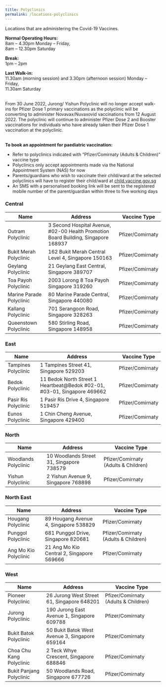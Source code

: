 ```yaml
---
title: Polyclinics
permalink: /locations-polyclinics
---
```

Locations that are administering the Covid-19 Vaccines.

	
**Normal Operating Hours:**<br>
8am – 4.30pm Monday – Friday,<br>
8am – 12.30pm Saturday

**Break:**<br>
1pm – 2pm

 **Last Walk-in:**<br>
11.30am (morning session) and 3.30pm (afternoon session) Monday – Friday,<br>
11.30am Saturday<br><br>

From 30 June 2022, Jurong/ Yishun Polyclinic will no longer accept walk-ins for Pfizer Dose 1 primary vaccinations as the polyclinic will be converting to administer Novavax/Nuvaxovid vaccinations from 12 August 2022. The polyclinic will continue to administer Pfizer Dose 2 and Booster vaccinations for individuals who have already taken their Pfizer Dose 1 vaccination at the polyclinic.<br><br>

**To book an appointment for paediatric vaccination:**<br>
* Refer to polyclinics indicated with “Pfizer/Comirnaty (Adults & Children)” vaccine type<br>
* Polyclinics only accept appointments made via the National Appointment System (NAS) for now<br>
* Parents/guardians who wish to vaccinate their child/ward at the selected polyclinics will have to register their child/ward at [child.vaccine.gov.sg](https://child.vaccine.gov.sg/) <br>
* An SMS with a personalised booking link will be sent to the registered mobile number of the parent/guardian within three to five working days <br>




###  **Central**
<table>
  <thead>
    <tr>
      <th>Name</th>
      <th>Address</th>
			<th>Vaccine Type</th>
    </tr>
  </thead>
  <tbody>
    <tr>
      <td>Outram Polyclinic</td>
      <td> 3 Second Hospital Avenue, #02-00 Health Promotion Board Building,
        Singapore 168937</td>
			<td> Pfizer/Comirnaty</td>
    </tr>	
    <tr>
      <td>Bukit Merah Polyclinic</td>
      <td>162 Bukit Merah Central Level 4, Singapore 150163</td>
			<td> Pfizer/Comirnaty</td>
    </tr>		
    <tr>
      <td>Geylang Polyclinic</td>
      <td>21 Geylang East Central, Singapore 389707</td>
			<td> Pfizer/Comirnaty</td>
    </tr>		
    <tr>
      <td>Toa Payoh Polyclinic</td>
      <td>2003 Lorong 8 Toa Payoh Singapore 319260</td>
			<td> Pfizer/Comirnaty</td>
    </tr>
    <tr>
      <td>Marine Parade Polyclinic</td>
      <td>80 Marine Parade Central, Singapore 440080</td>
			<td> Pfizer/Comirnaty</td>
    </tr>
		<tr>
      <td>Kallang Polyclinic</td>
      <td>701 Serangoon Road, Singapore 328263</td>
			<td> Pfizer/Comirnaty</td>
    </tr> 
		<tr>
      <td>Queenstown Polyclinic</td>
      <td>580 Stirling Road, Singapore 148958</td>
			<td> Pfizer/Comirnaty</td>
    </tr>   
  </tbody>
</table>


### **East**
<table>
  <thead>
    <tr>
      <th>Name</th>
      <th>Address</th>
			<th>Vaccine Type</th>
    </tr>
  </thead>
  <tbody>
    <tr>
      <td>Tampines Polyclinic</td>
      <td>1 Tampines Street 41, Singapore 529203</td>
			<td> Pfizer/Comirnaty</td>
    </tr>	 
    <tr>
      <td>Bedok Polyclinic</td>
      <td>11 Bedok North Street 1 Heartbeat@Bedok #02-01, #03-01, Singapore 469662</td>
			<td> Pfizer/Comirnaty</td>
    </tr>		
    <tr>
      <td>Pasir Ris Polyclinic</td>
      <td>1 Pasir Ris Drive 4, Singapore 519457</td>
			<td> Pfizer/Comirnaty</td>
    </tr>
		<tr>
      <td>Eunos Polyclinic</td>
      <td>1 Chin Cheng Avenue, Singapore 429400</td>
			<td> Pfizer/Comirnaty</td>
    </tr>
  </tbody>
</table>

### **North**
<table>
  <thead>
    <tr>
      <th>Name</th>
      <th>Address</th>
			<th>Vaccine Type</th>
    </tr>
  </thead>
  <tbody>
    <tr>
      <td>Woodlands Polyclinic</td>
      <td>10 Woodlands Street 31, Singapore 738579</td>
			<td> Pfizer/Comirnaty (Adults & Children)</td>
    </tr>
    <tr>
      <td>Yishun Polyclinic</td>
      <td>2 Yishun Avenue 9, Singapore 768898</td>
			<td> Pfizer/Comirnaty</td>
    </tr>
  </tbody>
</table>

### **North East**
<table>
  <thead>
    <tr>
      <th>Name</th>
      <th>Address</th>
			<th>Vaccine Type</th>
    </tr>
  </thead>
  <tbody>
    <tr>
      <td>Hougang Polyclinic</td>
      <td>89 Hougang Avenue 4, Singapore 538829</td>
			<td> Pfizer/Comirnaty</td>
    </tr>		
    <tr>
      <td>Punggol Polyclinic</td>
      <td>681 Punggol Drive, Singapore 820681</td>
			<td> Pfizer/Comirnaty (Adults & Children)</td>
			 </tr>		
    <tr>
      <td>Ang Mo Kio Polyclinic</td>
      <td>21 Ang Mo Kio Central 2, Singapore 569666</td>
			<td> Pfizer/Comirnaty</td>
    </tr>    
  </tbody>
</table>

### **West**
<table>
  <thead>
    <tr>
      <th>Name</th>
      <th>Address</th>
			<th>Vaccine Type</th>
    </tr>
  </thead>
  <tbody>
    <tr>
      <td>Pioneer Polyclinic</td>
      <td>26 Jurong West Street 61, Singapore 648201</td>
			<td> Pfizer/Comirnaty (Adults & Children)</td>
    </tr>	
    <tr>
      <td>Jurong Polyclinic</td>
      <td>190 Jurong East Avenue 1, Singapore 609788</td>
			<td> Pfizer/Comirnaty</td>
    </tr>	
    <tr>
      <td>Bukit Batok Polyclinic</td>
      <td>50 Bukit Batok West Avenue 3, Singapore 659164</td>
			<td> Pfizer/Comirnaty</td>
    </tr>		
    <tr>
      <td>Choa Chu Kang Polyclinic</td>
      <td>2 Teck Whye Crescent, Singapore 688846</td>
			<td> Pfizer/Comirnaty</td>
    </tr>
		<tr>
      <td>Bukit Panjang Polyclinic</td>
      <td>50 Woodlands Road, Singapore 677726</td>
			<td> Pfizer/Comirnaty</td>
    </tr> 
  </tbody>
</table>